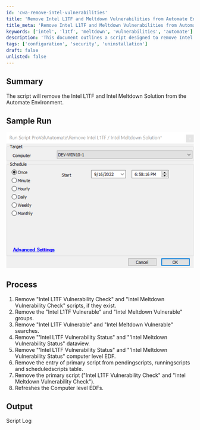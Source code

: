 ```yaml
---
id: 'cwa-remove-intel-vulnerabilities'
title: 'Remove Intel L1TF and Meltdown Vulnerabilities from Automate Environment'
title_meta: 'Remove Intel L1TF and Meltdown Vulnerabilities from Automate Environment'
keywords: ['intel', 'l1tf', 'meltdown', 'vulnerabilities', 'automate']
description: 'This document outlines a script designed to remove Intel L1TF and Intel Meltdown vulnerabilities from the Automate environment, detailing the process and expected output.'
tags: ['configuration', 'security', 'uninstallation']
draft: false
unlisted: false
---
```

## Summary

The script will remove the Intel L1TF and Intel Meltdown Solution from the Automate Environment.

## Sample Run

![Sample Run](../../../static/img/Remove-Intel-L1TF--Intel-Meltdown-Solution/image_1.png)

## Process

1. Remove "Intel L1TF Vulnerability Check" and "Intel Meltdown Vulnerability Check" scripts, if they exist.
2. Remove the "Intel L1TF Vulnerable" and "Intel Meltdown Vulnerable" groups.
3. Remove "Intel L1TF Vulnerable" and "Intel Meltdown Vulnerable" searches.
4. Remove "'Intel L1TF Vulnerability Status" and "'Intel Meltdown Vulnerability Status" dataview.
5. Remove "'Intel L1TF Vulnerability Status" and "'Intel Meltdown Vulnerability Status" computer level EDF.
6. Remove the entry of primary script from pendingscripts, runningscripts and scheduledscripts table.
7. Remove the primary script ("Intel L1TF Vulnerability Check" and "Intel Meltdown Vulnerability Check").
8. Refreshes the Computer level EDFs.

## Output

Script Log



